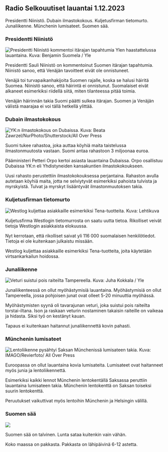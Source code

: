 ## Radio Selkouutiset lauantai 1.12.2023

Presidentti Niinistö. Dubain ilmastokokous. Kuljetusfirman tietomurto. Junaliikenne. Münchenin lumisateet. Suomen sää.

### Presidentti Niinistö

![Presidentti Niinistö kommentoi itärajan tapahtumia Ylen haastattelussa lauantaina. Kuva: Benjamin Suomela / Yle](https://images.cdn.yle.fi/image/upload/c_crop,h_3074,w_5465,x_9,y_416/ar_1.7777777777777777,c_fill,g_faces,h_675,w_1200/dpr_1.0/q_auto:eco/f_auto/fl_lossy/v1701505736/39-1209937656aea88e626a)

Presidentti Sauli Niinistö on kommentoinut Suomen itärajan tapahtumia. Niinistö sanoo, että Venäjän tavoitteet eivät ole onnistuneet.

Venäjä toi turvapaikanhakijoita Suomen rajalle, koska se halusi häiritä Suomea. Niinistö sanoo, että häirintä ei onnistunut. Suomalaiset eivät alkaneet esimerkiksi riidellä siitä, miten tilanteessa pitää toimia.

Venäjän häirinnän takia Suomi päätti sulkea itärajan. Suomen ja Venäjän välistä maarajaa ei voi tällä hetkellä ylittää.

### Dubain ilmastokokous

![YK:n ilmastokokous on Dubaissa. Kuva: Beata Zawrzel/NurPhoto/Shutterstock/All Over Press](https://images.cdn.yle.fi/image/upload/c_crop,h_4435,w_7900,x_0,y_660/ar_1.7777777777777777,c_fill,g_faces,h_675,w_1200/dpr_1.0/q_auto:eco/f_auto/fl_lossy/v1701448019/39-12098666569fa5e3fe34)

Suomi tukee rahastoa, joka auttaa köyhiä maita taistelussa ilmastonmuutosta vastaan. Suomi antaa rahastoon 3 miljoonaa euroa.

Pääministeri Petteri Orpo kertoi asiasta lauantaina Dubaissa. Orpo osallistuu Dubaissa YK:n eli Yhdistyneiden kansakuntien ilmastokokoukseen.

Uusi rahasto perustettiin ilmastokokouksessa perjantaina. Rahaston avulla autetaan köyhiä maita, jotta ne selviytyvät esimerkiksi pahoista tulvista ja myrskyistä. Tulvat ja myrskyt lisääntyvät ilmastonmuutoksen takia.

### Kuljetusfirman tietomurto

![Westlog kuljettaa asiakkaille esimerkiksi Tena-tuotteita. Kuva: Lehtikuva](https://images.cdn.yle.fi/image/upload/c_crop,h_2137,w_3799,x_0,y_60/ar_1.7777777777777777,c_fill,g_faces,h_675,w_1200/dpr_1.0/q_auto:eco/f_auto/fl_lossy/v1701481024/39-1209919656a89bdee7df)

Kuljetusfirma Westlogin tietomurrosta on saatu uutta tietoa. Rikolliset veivät tietoja Westlogin asiakkaista elokuussa.

Nyt kerrotaan, että rikolliset saivat yli 116 000 suomalaisen henkilötiedot. Tietoja ei ole kuitenkaan julkaistu missään.

Westlog kuljettaa asiakkaille esimerkiksi Tena-tuotteita, joita käytetään virtsankarkailun hoidossa.

### Junaliikenne

![Veturi suistui pois raiteilta Tampereella. Kuva: Juha Kokkala / Yle](https://images.cdn.yle.fi/image/upload/c_crop,h_2268,w_4032,x_0,y_168/ar_1.7777777777777777,c_fill,g_faces,h_675,w_1200/dpr_1.0/q_auto:eco/f_auto/fl_lossy/v1701420108/39-120943065699be745484)

Junaliikenteessä on ollut myöhästymisiä lauantaina. Myöhästymisiä on ollut Tampereella, jossa pohjoisen junat ovat olleet 5-20 minuuttia myöhässä.

Myöhästymisten syynä oli tavarajunan veturi, joka suistui pois raiteilta torstai-iltana. Ison ja raskaan veturin nostaminen takaisin raiteille on vaikeaa ja hidasta. Siksi työ on kestänyt kauan.

Tapaus ei kuitenkaan haitannut junaliikennettä kovin pahasti.

### Münchenin lumisateet

![Lentoliikenne pysähtyi Saksan Münchenissä lumisateen takia. Kuva: IMAGO/Revierfoto/ All Over Press](https://images.cdn.yle.fi/image/upload/c_crop,h_1847,w_3284,x_0,y_299/ar_1.7777777777777777,c_fill,g_faces,h_675,w_1200/dpr_1.0/q_auto:eco/f_auto/fl_lossy/v1701504486/39-1209927656ae54274d5d)

Euroopassa on ollut lauantaina kovia lumisateita. Lumisateet ovat haitanneet myös junia ja lentoliikennettä.

Esimerkiksi kaikki lennot Münchenin lentokentällä Saksassa peruttiin lauantaina lumisateen takia. Münchenin lentokenttä on Saksan toiseksi suurin lentokenttä.

Peruutukset vaikuttivat myös lentoihin Münchenin ja Helsingin välillä.

### Suomen sää

![](https://images.cdn.yle.fi/image/upload/c_crop,h_1080,w_1919,x_0,y_0/ar_1.7777777777777777,c_fill,g_faces,h_675,w_1200/dpr_1.0/q_auto:eco/f_auto/fl_lossy/v1701534016/39-1209996656b59259acb6)

Suomen sää on talvinen. Lunta sataa kuitenkin vain vähän.

Koko maassa on pakkasta. Pakkasta on lähipäivinä 6-12 astetta.
